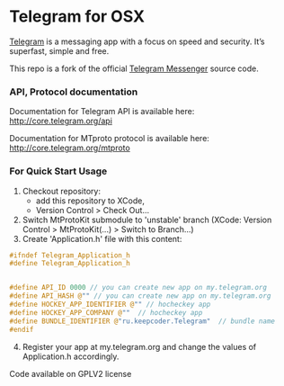 Telegram for OSX
===========

[Telegram](http://telegram.org) is a messaging app with a focus on speed and security. It’s superfast, simple and free.

This repo is a fork of the official [Telegram Messenger](https://telegram.org/dl/osx) source code.

### API, Protocol documentation

Documentation for Telegram API is available here: http://core.telegram.org/api

Documentation for MTproto protocol is available here: http://core.telegram.org/mtproto

### For Quick Start Usage



1. Checkout repository:
   - add this repository to XCode,
   - Version Control > Check Out...
2. Switch MtProtoKit submodule to 'unstable' branch (XCode: Version Control > MtProtoKit(...) > Switch to Branch...)
3. Create 'Application.h' file with this content:

```c
#ifndef Telegram_Application_h
#define Telegram_Application_h


#define API_ID 0000 // you can create new app on my.telegram.org
#define API_HASH @"" // you can create new app on my.telegram.org
#define HOCKEY_APP_IDENTIFIER @"" // hocheckey app
#define HOCKEY_APP_COMPANY @""  // hocheckey app
#define BUNDLE_IDENTIFIER @"ru.keepcoder.Telegram"  // bundle name
#endif
```
4. Register your app at my.telegram.org and change the values of Application.h accordingly.

Code available on GPLV2 license
